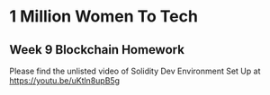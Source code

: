 # 1 Million Women To Tech

## Week 9 Blockchain Homework

Please find the unlisted video of Solidity Dev Environment Set Up at https://youtu.be/uKtln8upB5g